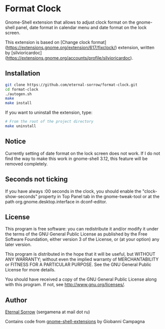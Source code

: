 # Format Clock

Gnome-Shell extension that allows to adjust clock format on the gnome-shell
panel, date format in calendar menu and date format on the lock screen.

This extension is based on
[Change clock format] (https://extensions.gnome.org/extension/617/fixclock/)
extension, written by
[silvioricardoc] (https://extensions.gnome.org/accounts/profile/silvioricardoc).

## Installation

```sh
git clone https://github.com/eternal-sorrow/format-clock.git
cd format-clock
./autogen.sh
make
make install
```

If you want to uninstall the extension, type:

```sh
# From the root of the project directory
make uninstall
```
## Notice
Currently setting of date format on the lock screen does not work. If I do not
find the way to make this work in gnome-shell 3.12, this feature will be removed
completely.

## Seconds not ticking
If you have always :00 seconds in the clock, you should enable the
"clock-show-seconds" property in Top Panel tab in the gnome-tweak-tool or at the
path org.gnome.desktop.interface in dconf-editor.

## License

This program is free software: you can redistribute it and/or modify
it under the terms of the GNU General Public License as published by
the Free Software Foundation, either version 3 of the License, or
(at your option) any later version.

This program is distributed in the hope that it will be useful,
but WITHOUT ANY WARRANTY; without even the implied warranty of
MERCHANTABILITY or FITNESS FOR A PARTICULAR PURPOSE.  See the
GNU General Public License for more details.

You should have received a copy of the GNU General Public License
along with this program.  If not, see http://www.gnu.org/licenses/.

## Author

[Eternal Sorrow](https://github.com/eternal-sorrow) (sergamena at mail dot ru)

Contains code from
[gnome-shell-extensions](https://git.gnome.org/browse/gnome-shell-extensions/)
by Giobanni Campagna
